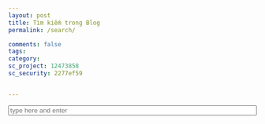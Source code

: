 ```yaml
---
layout: post
title: Tìm kiếm trong Blog
permalink: /search/

comments: false
tags: 
category: 
sc_project: 12473858
sc_security: 2277ef59


---
```


<div class="container">
    <form action="get" id="site_search">
        <div class="input-group">
            <input id="search_box" type="text" placeholder="type here and enter" />
            <!-- <button type="submit" class="btn btn-default">
                <i class="fa fa-search" aria-hidden="true"></i>
            </button> -->
        </div>
        <ul id="search_results"></ul>
    </form>
</div>

<script src="/search/lunr.min.js"></script>
<script src="/search/search.js"></script>
<!-- <script type="text/javascript" src="https://cdn.jsdelivr.net/mark.js/8.9.1/jquery.mark.min.js"></script> -->
<script type="text/javascript" src="jquery.mark.min.js"></script>

<style type="text/css">
#site_search {
    width: 100%;
    /*margin: 0 auto;*/
}
#search_box{
    width: 100%;
}
.input-group button{
    width: 100px;
    height: 30px;
    /*background-color: #2f632f;*/
}
#search_results {
	/*margin-top: 10px;*/
    width:80%;
}
#search_results p {
    /*margin: 0;*/
    width: 80%;
}

mark, .mark{
    padding: 0;
    /*color: white;*/
    background-color: #FEFE65;
}
</style>


